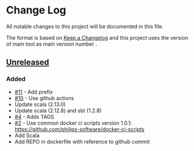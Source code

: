 # Change Log
All notable changes to this project will be documented in this file.

The format is based on [Keep a Changelog](http://keepachangelog.com/)
and this project uses the version of main tool as main version number .

## [Unreleased]

### Added
- [#11] - Add prefix 
- [#10] - Use github actions
- Update scala (2.13.0)
- Update scala (2.12.8) and sbt (1.2.8)
- [#4] - Adds TAGS
- [#2] - Use common docker ci scripts version 1.0.1: https://github.com/philips-software/docker-ci-scripts
- Add Scala
- Add REPO in dockerfile with reference to github commit

[#11]: https://github.com/philips-software/docker-scala/issues/11
[#10]: https://github.com/philips-software/docker-scala/issues/10
[#4]: https://github.com/philips-software/docker-scala/issues/4
[#2]: https://github.com/philips-software/docker-scala/issues/2
[Unreleased]: https://github.com/philips-software/docker-scala
